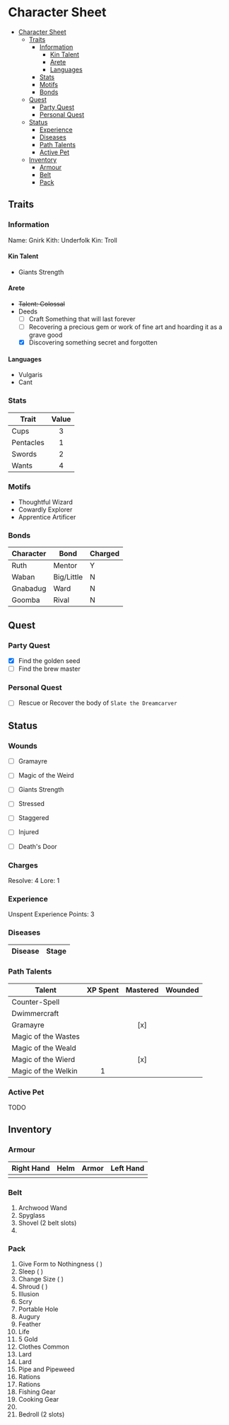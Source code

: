 # Character Sheet

<!--toc:start-->
- [Character Sheet](#character-sheet)
  - [Traits](#traits)
    - [Information](#information)
      - [Kin Talent](#kin-talent)
      - [Arete](#arete)
      - [Languages](#languages)
    - [Stats](#stats)
    - [Motifs](#motifs)
    - [Bonds](#bonds)
  - [Quest](#quest)
    - [Party Quest](#party-quest)
    - [Personal Quest](#personal-quest)
  - [Status](#status)
    - [Experience](#experience)
    - [Diseases](#diseases)
    - [Path Talents](#path-talents)
    - [Active Pet](#active-pet)
  - [Inventory](#inventory)
    - [Armour](#armour)
    - [Belt](#belt)
    - [Pack](#pack)
<!--toc:end-->

## Traits

### Information

Name: Gnirk
Kith: Underfolk
Kin: Troll

#### Kin Talent

- Giants Strength

#### Arete

- ~~Talent: Colossal~~
- Deeds
  - [ ] Craft Something that will last forever
  - [ ] Recovering a precious gem or work of fine art and hoarding it as a grave good
  - [x] Discovering something secret and forgotten

#### Languages

- Vulgaris
- Cant

### Stats

| Trait | Value |
| -------|:------:|
| Cups      | 3 |
| Pentacles      | 1 |
| Swords      | 2 |
| Wants | 4 |

### Motifs

- Thoughtful Wizard
- Cowardly Explorer
- Apprentice Artificer

### Bonds

| Character | Bond | Charged |
| --------- | ---- | ------- |
| Ruth | Mentor | Y |
| Waban| Big/Little | N |
| Gnabadug | Ward | N |
| Goomba  | Rival | N |

## Quest

### Party Quest

- [x] Find the golden seed
- [ ] Find the brew master

### Personal Quest

- [ ] Rescue or Recover the body of `Slate the Dreamcarver`

## Status

### Wounds

- [ ] Gramayre
- [ ] Magic of the Weird
- [ ] Giants Strength

- [ ] Stressed
- [ ] Staggered
- [ ] Injured
- [ ] Death's Door

### Charges

Resolve: 4
Lore: 1

### Experience

Unspent Experience Points: 3

### Diseases

| Disease | Stage |
| ------- | :---: |

### Path Talents

| Talent | XP Spent | Mastered | Wounded |
| ------ | :------: | :------: | :-----: |
| Counter-Spell | | | |
| Dwimmercraft | | | |
| Gramayre  | | [x] | |
| Magic of the Wastes | | | |
| Magic of the Weald | | | |
| Magic of the Wierd | | [x]| |
| Magic of the Welkin | 1| | |

### Active Pet

TODO

## Inventory

### Armour

| Right Hand | Helm | Armor | Left Hand |
| :--------: | :--: | :---: | :-------: |
|            |      |       |           |

### Belt

1. Archwood Wand
2. Spyglass
3. Shovel (2 belt slots)
4.

### Pack

1. Give Form to Nothingness ( )
2. Sleep ( )
3. Change Size ( )
4. Shroud ( )
5. Illusion
6. Scry
7. Portable Hole
8. Augury
9. Feather
10. Life
11. 5 Gold
12. Clothes Common
13. Lard
14. Lard
15. Pipe and Pipeweed
16. Rations
17. Rations
18. Fishing Gear
19. Cooking Gear
20.
21. Bedroll (2 slots)

